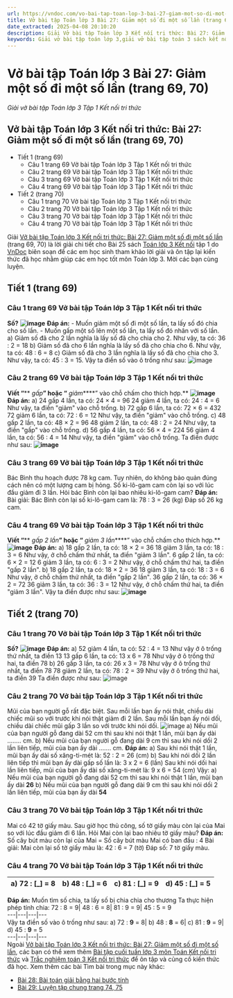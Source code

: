 ```yaml
---
url: https://vndoc.com/vo-bai-tap-toan-lop-3-bai-27-giam-mot-so-di-mot-so-lan-trang-69-70-309288
title: Vở bài tập Toán lớp 3 Bài 27: Giảm một số đi một số lần (trang 69, 70) - Giải vở bài tập Toán lớp 3 Tập 1 Kết nối tri thức - VnDoc.com
date_extracted: 2025-04-08 20:10:20
description: Giải Vở bài tập Toán lớp 3 Kết nối tri thức: Bài 27: Giảm một số đi một số lần (trang 69, 70), luyện giải bài tập Toán lớp 3 ngắn gọn, dễ hiểu. Mời các em cùng theo dõi.
keywords: Giải vở bài tập toán lớp 3,giải vở bài tập toán 3 sách kết nối bài 27 giảm một số đi một số lần,giải vở bài tập toán 3 sách kết nối tri thức bài 27 giảm một số đi một số lần,giải vở bài tập toán 3 sách kết nối tri thức bài 27,giải vở bài tập toán 3 sách kết nối tri thức bài 27 trang 69,Bài giảm một số đi một số lần
---
```


# Vở bài tập Toán lớp 3 Bài 27: Giảm một số đi một số lần \(trang 69, 70\)
_Giải vở bài tập Toán lớp 3 Tập 1 Kết nối tri thức_
## **Vở bài tập Toán lớp 3 Kết nối tri thức: Bài 27: Giảm một số đi một số lần \(trang 69, 70\)**
  * Tiết 1 \(trang 69\)
    * Câu 1 trang 69 Vở bài tập Toán lớp 3 Tập 1 Kết nối tri thức
    * Câu 2 trang 69 Vở bài tập Toán lớp 3 Tập 1 Kết nối tri thức
    * Câu 3 trang 69 Vở bài tập Toán lớp 3 Tập 1 Kết nối tri thức
    * Câu 4 trang 69 Vở bài tập Toán lớp 3 Tập 1 Kết nối tri thức
  * Tiết 2 \(trang 70\)
    * Câu 1 trang 70 Vở bài tập Toán lớp 3 Tập 1 Kết nối tri thức
    * Câu 2 trang 70 Vở bài tập Toán lớp 3 Tập 1 Kết nối tri thức
    * Câu 3 trang 70 Vở bài tập Toán lớp 3 Tập 1 Kết nối tri thức
    * Câu 4 trang 70 Vở bài tập Toán lớp 3 Tập 1 Kết nối tri thức

Giải [Vở bài tập Toán lớp 3 Kết nối tri thức: Bài 27: Giảm một số đi một số lần](<https://vndoc.com/vo-bai-tap-toan-lop-3-bai-27-giam-mot-so-di-mot-so-lan-trang-69-70-309288>) \(trang 69, 70\) là lời giải chi tiết cho Bài 25 sách [Toán lớp 3 Kết nối](<https://vndoc.com/toan-lop-3-kntt> "Toán lớp 3 Kết nối") tập 1 do [VnDoc](<https://vndoc.com/>) biên soạn để các em học sinh tham khảo lời giải và ôn tập lại kiến thức đã học nhằm giúp các em học tốt môn Toán lớp 3. Mời các bạn cùng luyện.
## **Tiết 1 \(trang 69\)**
### Câu 1 trang 69 Vở bài tập Toán lớp 3 Tập 1 Kết nối tri thức
**Số?**
**![image](https://i.vdoc.vn/data/image/2023/11/11/Picture1-2.png)**
**Đáp án:**
\- Muốn giảm một số đi một số lần, ta lấy số đó chia cho số lần.
\- Muốn gấp một số lên một số lần, ta lấy số đó nhân với số lần.
a\) Giảm số đã cho 2 lần nghĩa là lấy số đã cho chia cho 2.
Như vậy, ta có: 36 : 2 = 18
b\) Giảm số đã cho 6 lần nghĩa là lấy số đã cho chia cho 6.
Như vậy, ta có: 48 : 6 = 8
c\) Giảm số đã cho 3 lần nghĩa là lấy số đã cho chia cho 3.
Như vậy, ta có: 45 : 3 = 15.
Vậy ta điền số vào ô trống như sau:
![image](https://i.vdoc.vn/data/image/2023/11/11/Picture2-2.png)
### Câu 2 trang 69 Vở bài tập Toán lớp 3 Tập 1 Kết nối tri thức
**Viết “**** _gấp_****” hoặc “**** _giảm_****” vào chỗ chấm cho thích hợp.**
**![image](https://i.vdoc.vn/data/image/2023/11/11/Picture3-2.png)**
**Đáp án:**
a\)
24 gấp 4 lần, ta có: 24 × 4 = 96
24 giảm 4 lần, ta có: 24 : 4 = 6
Như vậy, ta điền "giảm" vào chỗ trống.
b\)
72 gấp 6 lần, ta có: 72 × 6 = 432
72 giảm 6 lần, ta có: 72 : 6 = 12
Như vậy, ta điền "giảm" vào chỗ trống.
c\)
48 gấp 2 lần, ta có: 48 × 2 = 96
48 giảm 2 lần, ta có: 48 : 2 = 24
Như vậy, ta điền "gấp" vào chỗ trống.
d\)
56 gấp 4 lần, ta có: 56 × 4 = 224
56 giảm 4 lần, ta có: 56 : 4 = 14
Như vậy, ta điền "giảm" vào chỗ trống.
Ta điền được như sau:
**![image](https://i.vdoc.vn/data/image/2023/11/11/Picture4-1.png)**
### Câu 3 trang 69 Vở bài tập Toán lớp 3 Tập 1 Kết nối tri thức
Bác Bình thu hoạch được 78 kg cam. Tuy nhiên, do không bảo quản đúng cách nên có một lượng cam bị hỏng. Số ki-lô-gam cam còn lại so với lúc đầu giảm đi 3 lần. Hỏi bác Bình còn lại bao nhiêu ki-lô-gam cam?
**Đáp án:**
Bài giải:
Bác Bình còn lại số ki-lô-gam cam là:
78 : 3 = 26 \(kg\)
Đáp số 26 kg cam.
### Câu 4 trang 69 Vở bài tập Toán lớp 3 Tập 1 Kết nối tri thức
**Viết “**** _gấp 2 lần_****” hoặc “**** _giảm 3 lần_****” vào chỗ chấm cho thích hợp.**
**![image](https://i.vdoc.vn/data/image/2023/11/11/Picture5-1.png)**
**Đáp án:**
a\)
18 gấp 2 lần, ta có: 18 × 2 = 36
18 giảm 3 lần, ta có: 18 : 3 = 6
Như vậy, ở chỗ chấm thứ nhất, ta điền "giảm 3 lần".
6 gấp 2 lần, ta có: 6 × 2 = 12
6 giảm 3 lần, ta có: 6 : 3 = 2
Như vậy, ở chỗ chấm thứ hai, ta điền "gấp 2 lần".
b\)
18 gấp 2 lần, ta có: 18 × 2 = 36
18 giảm 3 lần, ta có: 18 : 3 = 6
Như vậy, ở chỗ chấm thứ nhất, ta điền "gấp 2 lần".
36 gấp 2 lần, ta có: 36 × 2 = 72
36 giảm 3 lần, ta có: 36 : 3 = 12
Như vậy, ở chỗ chấm thứ hai, ta điền "giảm 3 lần".
Vậy ta điền được như sau:
**![image](https://i.vdoc.vn/data/image/2023/11/11/Picture6-1.png)**
## **Tiết 2 \(trang 70\)**
### Câu 1 trang 70 Vở bài tập Toán lớp 3 Tập 1 Kết nối tri thức
**Số?**
**![image](https://i.vdoc.vn/data/image/2023/11/11/Picture7-1.png)**
**Đáp án:**
a\)
52 giảm 4 lần, ta có: 52 : 4 = 13
Như vậy ở ô trống thứ nhất, ta điền 13
13 gấp 6 lần, ta có: 13 x 6 = 78
Như vậy ở ô trống thứ hai, ta điền 78
b\)
26 gấp 3 lần, ta có: 26 x 3 = 78
Như vậy ở ô trống thứ nhất, ta điền 78
78 giảm 2 lần, ta có: 78 : 2 = 39
Như vậy ở ô trống thứ hai, ta điền 39
Ta điền được như sau:
![image](https://i.vdoc.vn/data/image/2023/11/11/Picture8-1.png)
### Câu 2 trang 70 Vở bài tập Toán lớp 3 Tập 1 Kết nối tri thức
Mũi của bạn người gỗ rất đặc biệt. Sau mỗi lần bạn ấy nói thật, chiều dài chiếc mũi so với trước khi nói thật giảm đi 2 lần. Sau mỗi lần bạn ấy nói dối, chiều dài chiếc mũi gấp 3 lần so với trước khi nói dối.
![image](https://i.vdoc.vn/data/image/2023/11/11/Picture9-1.png)
a\) Nếu mũi của bạn người gỗ đang dài 52 cm thì sau khi nói thật 1 lần, mũi bạn ấy dài …….. cm.
b\) Nếu mũi của bạn người gỗ đang dài 9 cm thì sau khi nói dối 2 lần liên tiếp, mũi của bạn ấy dài ……. cm.
**Đáp án:**
a\)
Sau khi nói thật 1 lần, mũi bạn ấy dài số xăng-ti-mét là:
52 : 2 = 26 \(cm\)
b\)
Sau khi nói dối 2 lần liên tiếp thì mũi bạn ấy dài gấp số lần là:
3 x 2 = 6 \(lần\)
Sau khi nói dối hai lần liên tiếp, mũi của bạn ấy dài số xăng-ti-mét là:
9 x 6 = 54 \(cm\)
Vậy:
a\) Nếu mũi của bạn người gỗ đang dài 52 cm thì sau khi nói thật 1 lần, mũi bạn ấy dài **26**
b\) Nếu mũi của bạn người gỗ đang dài 9 cm thì sau khi nói dối 2 lần liên tiếp, mũi của bạn ấy dài **54**
### Câu 3 trang 70 Vở bài tập Toán lớp 3 Tập 1 Kết nối tri thức
Mai có 42 tờ giấy màu. Sau giờ học thủ công, số tờ giấy màu còn lại của Mai so với lúc đầu giảm đi 6 lần. Hỏi Mai còn lại bao nhiêu tờ giấy màu?
**Đáp án:**
Số cây bút màu còn lại của Mai = Số cây bút màu Mai có ban đầu : 4
Bài giải:
Mai còn lại số tờ giấy màu là:
42 : 6 = 7 \(tờ\)
Đáp số: 7 tờ giấy màu.
### Câu 4 trang 70 Vở bài tập Toán lớp 3 Tập 1 Kết nối tri thức
a\) 72 : \[\_\] = 8| b\) 48 : \[\_\] = 6| c\) 81 : \[\_\] = 9| d\) 45 : \[\_\] = 5  
---|---|---|---  
**Đáp án:**
Muốn tìm số chia, ta lấy số bị chia chia cho thương
Ta thực hiện phép tính chia:
72 : 8 = 9| 48 : 6 = 8| 81 : 9 = 9| 45 : 5 = 9  
---|---|---|---  
Vậy ta điền số vào ô trống như sau:
a\) 72 : **9** = 8| b\) 48 : **8** = 6| c\) 81 : **9** = 9| d\) 45 : **9** = 5  
---|---|---|---  
Ngoài [Vở bài tập Toán lớp 3 Kết nối tri thức: Bài 27: Giảm một số đi một số lần](<https://vndoc.com/vo-bai-tap-toan-lop-3-bai-27-giam-mot-so-di-mot-so-lan-trang-69-70-309288>), các bạn có thể xem thêm [Bài tập cuối tuần lớp 3 môn Toán Kết nối tri thức](<https://vndoc.com/de-kiem-tra-cuoi-tuan-toan3>) và [Trắc nghiệm toán 3 Kết nối tri thức](<https://vndoc.com/trac-nghiem-toan-3-kntt>) để ôn tập và củng cố kiến thức đã học.
Xem thêm các bài Tìm bài trong mục này khác:
  * [Bài 28: Bài toán giải bằng hai bước tính](</vo-bai-tap-toan-lop-3-bai-28-bai-toan-giai-bang-hai-buoc-tinh-trang-71-72-73-309789>)
  * [Bài 29: Luyện tập chung trang 74, 75](</vo-bai-tap-toan-lop-3-bai-29-luyen-tap-chung-trang-74-75-309829>)

